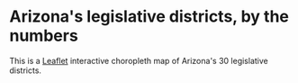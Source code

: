 # Arizona's legislative districts, by the numbers
This is a [Leaflet](https://leafletjs.com/) interactive choropleth map of Arizona's 30 legislative districts.
